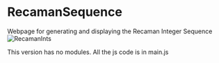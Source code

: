 # RecamanSequence
Webpage for generating and displaying the Recaman Integer Sequence
![RecamanInts](https://user-images.githubusercontent.com/44624103/217949346-392d1fb5-8231-47f7-867a-52a1bc046b91.png)

This version has no modules. All the js code is in main.js
